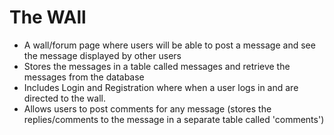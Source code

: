 # The WAll 
- A wall/forum page where users will be able to post a message and see the message displayed by other users
- Stores the messages in a table called messages and retrieve the messages from the database
- Includes Login and Registration where when a user logs in and are directed to the wall.
- Allows users to post comments for any message (stores the replies/comments to the message in a separate table called 'comments')